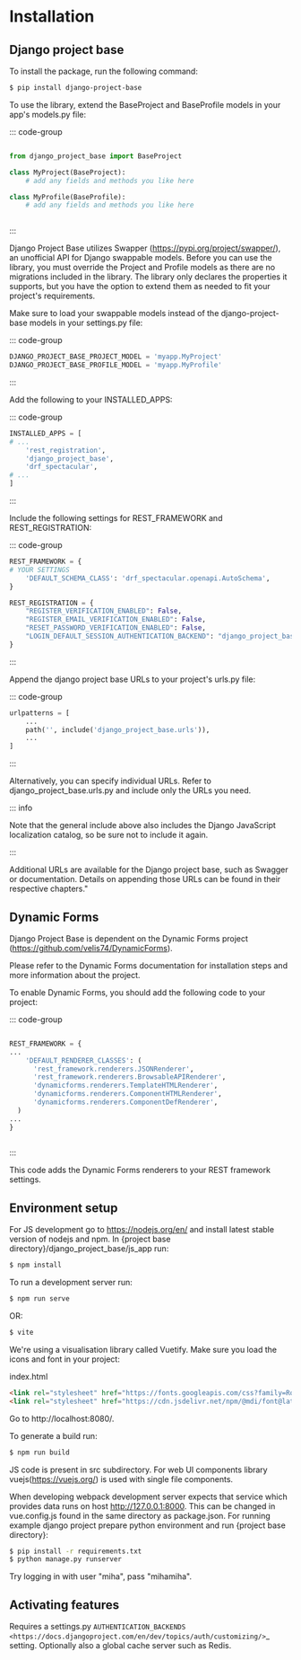# Installation

## Django project base

To install the package, run the following command:

```bash
$ pip install django-project-base
```

To use the library, extend the BaseProject and BaseProfile models in your app's models.py file:

::: code-group

```python [myapp/models.py]

from django_project_base import BaseProject

class MyProject(BaseProject):
    # add any fields and methods you like here

class MyProfile(BaseProfile):
    # add any fields and methods you like here
    
```

:::

Django Project Base utilizes Swapper (https://pypi.org/project/swapper/), an unofficial API for Django swappable models.
Before you can use the library, you must override the Project and Profile models as there are no migrations included in
the library. The library only declares the properties it supports, but you have the option to extend them as needed to
fit your project's requirements.

Make sure to load your swappable models instead of the django-project-base models in your settings.py file:

::: code-group

```python [myproject/settings.py]
DJANGO_PROJECT_BASE_PROJECT_MODEL = 'myapp.MyProject'
DJANGO_PROJECT_BASE_PROFILE_MODEL = 'myapp.MyProfile'

```

:::

Add the following to your INSTALLED_APPS:

::: code-group

```python [myproject/settings.py]
INSTALLED_APPS = [
# ...
    'rest_registration',
    'django_project_base',
    'drf_spectacular',
# ...
]
```

:::

Include the following settings for REST_FRAMEWORK and REST_REGISTRATION:

::: code-group

```python [myproject/settings.py]
REST_FRAMEWORK = {
# YOUR SETTINGS
    'DEFAULT_SCHEMA_CLASS': 'drf_spectacular.openapi.AutoSchema',
}

REST_REGISTRATION = {
    "REGISTER_VERIFICATION_ENABLED": False,
    "REGISTER_EMAIL_VERIFICATION_ENABLED": False,
    "RESET_PASSWORD_VERIFICATION_ENABLED": False,
    "LOGIN_DEFAULT_SESSION_AUTHENTICATION_BACKEND": "django_project_base.base.auth_backends.UsersCachingBackend",
}

```

:::

Append the django project base URLs to your project's urls.py file:

::: code-group

```python [myproject/urls.py]
urlpatterns = [
    ...
    path('', include('django_project_base.urls')),
    ...
]
```

:::

Alternatively, you can specify individual URLs. Refer to django_project_base.urls.py and include only the URLs you need.

::: info

Note that the general include above also includes the Django JavaScript localization catalog, so be sure not to include
it again.

:::

Additional URLs are available for the Django project base, such as Swagger or documentation. Details on appending those
URLs can be found in their respective chapters."

## Dynamic Forms

Django Project Base is dependent on the Dynamic Forms project (https://github.com/velis74/DynamicForms).

Please refer to the Dynamic Forms documentation for installation steps and more information about the project.

To enable Dynamic Forms, you should add the following code to your project:

::: code-group

```python [myproject/settings.py]

REST_FRAMEWORK = {
...
    'DEFAULT_RENDERER_CLASSES': (
      'rest_framework.renderers.JSONRenderer',
      'rest_framework.renderers.BrowsableAPIRenderer',
      'dynamicforms.renderers.TemplateHTMLRenderer',
      'dynamicforms.renderers.ComponentHTMLRenderer',
      'dynamicforms.renderers.ComponentDefRenderer',
  )
...
}
  
```

:::

This code adds the Dynamic Forms renderers to your REST framework settings.

## Environment setup

For JS development go to https://nodejs.org/en/ and install latest stable version of nodejs and npm. In {project base
directory}/django_project_base/js_app run:

```bash
$ npm install 
```

To run a development server run:

```bash
$ npm run serve
```

OR:

```bash
$ vite
```

We're using a visualisation library called Vuetify. Make sure you load the icons and font in your project:

index.html
```HTML
<link rel="stylesheet" href="https://fonts.googleapis.com/css?family=Roboto:100,300,400,500,700,900">
<link rel="stylesheet" href="https://cdn.jsdelivr.net/npm/@mdi/font@latest/css/materialdesignicons.min.css">
```

Go to http://localhost:8080/.

To generate a build run:

```bash
$ npm run build
```

JS code is present in src subdirectory. For web UI components library vuejs(https://vuejs.org/) is used with single file
components.

When developing webpack development server expects that service which provides data runs on host
http://127.0.0.1:8000. This can be changed in vue.config.js found in the same directory as package.json. For running
example django project prepare python environment and run {project base directory}:

```bash 
$ pip install -r requirements.txt
$ python manage.py runserver
```

Try logging in with user "miha", pass "mihamiha".

## Activating features

Requires a settings.py `AUTHENTICATION_BACKENDS <https://docs.djangoproject.com/en/dev/topics/auth/customizing/>`_
setting. Optionally also a global cache server such as Redis.
